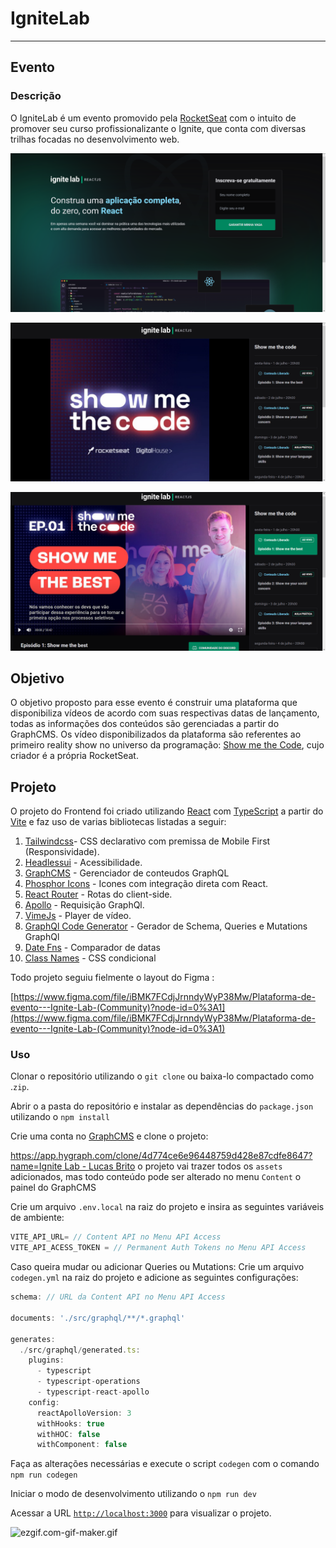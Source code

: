 # IgniteLab

---

## Evento

### Descrição

 

O IgniteLab é um evento promovido pela [RocketSeat](https://www.rocketseat.com.br) com o intuito de promover seu curso profissionalizante o Ignite, que conta com diversas trilhas focadas no desenvolvimento web.

![Untitled](README_ASSETS/Untitled.png)

![Untitled](README_ASSETS/Untitled%201.png)

![Untitled](README_ASSETS/Untitled%202.png)

## Objetivo

O objetivo proposto para esse evento é construir uma plataforma que disponibiliza vídeos de acordo com suas respectivas datas de lançamento, todas as informações dos conteúdos são gerenciadas a partir do GraphCMS. Os vídeo disponibilizados da plataforma são referentes ao primeiro reality show no universo da programação: [Show me the Code](https://www.youtube.com/watch?v=i9rNFEaRE9s&list=PL85ITvJ7FLoglgoqriHWXK9yE_N0qf4tO), cujo criador é a própria RocketSeat.

## Projeto

O projeto do Frontend foi criado utilizando [React](https://pt-br.reactjs.org) com [TypeScript](https://www.typescriptlang.org) a partir do [Vite](http://vitejs.dev) e faz uso de varias bibliotecas listadas a seguir:

1. [Tailwindcss](https://tailwindcss.com)- CSS declarativo com premissa de Mobile First (Responsividade).
2. [Headlessui](https://headlessui.dev) - Acessibilidade.
3. [GraphCMS](https://hygraph.com/pricing) - Gerenciador de conteudos GraphQL
4. [Phosphor Icons](https://phosphoricons.com) - Icones com integração direta com React.
5. [React Router](https://reactrouter.com) - Rotas do client-side.
6. [Apollo](https://www.apollographql.com) - Requisição GraphQl.
7. [VimeJs](https://vimejs.com) - Player de vídeo.
8. [GraphQl Code Generator](https://www.graphql-code-generator.com) - Gerador de Schema, Queries e Mutations GraphQl
9. [Date Fns](https://date-fns.org) - Comparador de datas
10. [Class Names](https://github.com/JedWatson/classnames) - CSS condicional

Todo projeto seguiu fielmente o layout do Figma : 

[https://www.figma.com/file/iBMK7FCdjJrnndyWyP38Mw/Plataforma-de-evento---Ignite-Lab-(Community)?node-id=0%3A1](https://www.figma.com/file/iBMK7FCdjJrnndyWyP38Mw/Plataforma-de-evento---Ignite-Lab-(Community)?node-id=0%3A1)

### Uso

Clonar o repositório utilizando o `git clone` ou baixa-lo compactado como .`zip`.

Abrir o a pasta do repositório e instalar as dependências do `package.json` utilizando o `npm install`

Crie uma conta no [GraphCMS](https://hygraph.com/pricing) e clone o projeto: 

[https://app.hygraph.com/clone/4d774ce6e96448759d428e87cdfe8647?name=Ignite Lab - Lucas Brito](https://app.hygraph.com/clone/4d774ce6e96448759d428e87cdfe8647?name=Ignite%20Lab%20-%20Lucas%20Brito) o projeto  vai trazer todos os `assets` adicionados, mas todo conteúdo pode ser alterado no menu `Content` o  painel do GraphCMS

Crie um arquivo `.env.local` na raiz do projeto e insira as seguintes variáveis de ambiente:

```jsx
VITE_API_URL= // Content API no Menu API Access
VITE_API_ACESS_TOKEN = // Permanent Auth Tokens no Menu API Access
```

Caso queira mudar ou adicionar Queries ou Mutations: Crie um arquivo `codegen.yml` na raiz do projeto e adicione as seguintes configurações:

```jsx
schema: // URL da Content API no Menu API Access

documents: './src/graphql/**/*.graphql'

generates:
  ./src/graphql/generated.ts:
    plugins:
      - typescript
      - typescript-operations
      - typescript-react-apollo
    config:
      reactApolloVersion: 3
      withHooks: true
      withHOC: false
      withComponent: false

```

Faça as alterações necessárias e execute o script `codegen`  com o comando `npm run codegen`

Iniciar o modo de desenvolvimento utilizando o `npm run dev`

Acessar a URL [`http://localhost:3000`](http://localhost:3000/) para visualizar o projeto.

![ezgif.com-gif-maker.gif](README_ASSETS/ezgif.com-gif-maker.gif)